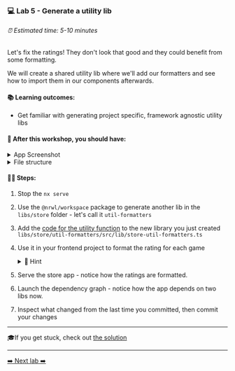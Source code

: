 ### 💻 Lab 5 - Generate a utility lib

###### ⏰ Estimated time: 5-10 minutes

Let's fix the ratings! They don't look that good and they could benefit from some formatting.

We will create a shared utility lib where we'll add our formatters and see how to import them in our components afterwards.

#### 📚 Learning outcomes:

- Get familiar with generating project specific, framework agnostic utility libs

#### 📲 After this workshop, you should have:

<details>
  <summary>App Screenshot</summary>
  <img src="../assets/lab5_screenshot.png" width="500" alt="screenshot of lab5 result">
</details>

<details>
  <summary>File structure</summary>
  <img src="../assets/lab5_directory-structure.png" height="700" alt="lab5 file structure">
</details>

#### 🏋️‍♀️ Steps:

1. Stop the `nx serve`
2. Use the `@nrwl/workspace` package to generate another lib in the `libs/store` folder - let's call it `util-formatters`
3. Add the [code for the utility function](../../examples/lab5/libs/store/util-formatters/src/lib/store-util-formatters.ts) to the new library you just created `libs/store/util-formatters/src/lib/store-util-formatters.ts`
4. Use it in your frontend project to format the rating for each game

    <details>
    <summary>🐳 Hint</summary>

   `app.component.ts`:

   ```ts
   import { formatRating } from '@bg-hoard/store/util-formatters';

   export class AppComponent {
     //...
     formatRating = formatRating;
   }
   ```

   `app.component.html`:

   ```html
   {{ formatRating(game.rating) }}
   ```

    </details>

5. Serve the store app - notice how the ratings are formatted.
6. Launch the dependency graph - notice how the app depends on two libs now.
7. Inspect what changed from the last time you committed, then commit your changes

---

🎓If you get stuck, check out [the solution](SOLUTION.md)

---

[➡️ Next lab ➡️](../lab6/LAB.md)
